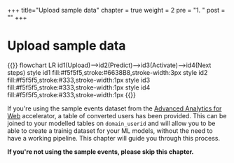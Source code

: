 +++
title="Upload sample data"
chapter = true
weight = 2
pre = "1. "
post = ""
+++

# Upload sample data

{{<mermaid>}}
flowchart LR
    id1(Upload)-->id2(Predict)-->id3(Activate)-->id4(Next steps)
    style id1 fill:#f5f5f5,stroke:#6638B8,stroke-width:3px
    style id2 fill:#f5f5f5,stroke:#333,stroke-width:1px
    style id3 fill:#f5f5f5,stroke:#333,stroke-width:1px
    style id4 fill:#f5f5f5,stroke:#333,stroke-width:1px
{{</mermaid >}}


If you're using the sample events dataset from the [Advanced Analytics for Web](https://docs.snowplow.io/advanced-analytics-web-accelerator) accelerator, a table of converted users has been provided. This can be joined to your modelled tables on `domain_userid` and will allow you to be able to create a trainig dataset for your ML models, without the need to have a working pipeline. This chapter will guide you through this process.

**If you're not using the sample events, please skip this chapter.**
